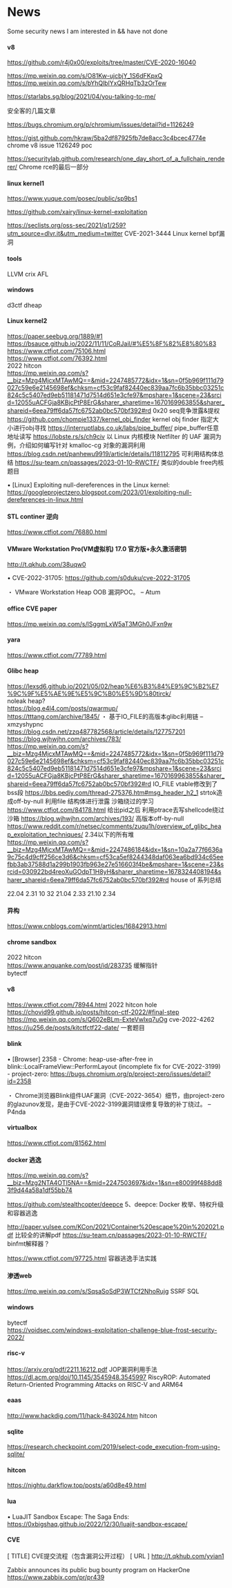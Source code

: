 # News
Some security news I am interested in && have not done


#### v8
https://github.com/r4j0x00/exploits/tree/master/CVE-2020-16040  

https://mp.weixin.qq.com/s/O81Kw-ujcbjY_1S6dFKpxQ    
https://mp.weixin.qq.com/s/bYhQlblYxQRHqTb3zOrTew  



https://starlabs.sg/blog/2021/04/you-talking-to-me/  



安全客的几篇文章  

https://bugs.chromium.org/p/chromium/issues/detail?id=1126249  

https://gist.github.com/hkraw/5ba2df87925fb7de8acc3c4bcec4774e chrome v8 issue 1126249 poc  

https://securitylab.github.com/research/one_day_short_of_a_fullchain_renderer/ Chrome rce的最后一部分  



#### linux kernel1  
https://www.yuque.com/posec/public/sp9bs1  

https://github.com/xairy/linux-kernel-exploitation  

https://seclists.org/oss-sec/2021/q1/259?utm_source=dlvr.it&utm_medium=twitter CVE-2021-3444 Linux kernel bpf漏洞  






#### tools
LLVM
crix
AFL




#### windows 
d3ctf dheap


#### Linux kernel2  
https://paper.seebug.org/1889/#1  
https://bsauce.github.io/2022/11/11/CoRJail/#%E5%8F%82%E8%80%83  
https://www.ctfiot.com/75106.html  
https://www.ctfiot.com/76392.html  
2022 hitcon   
https://mp.weixin.qq.com/s?__biz=Mzg4MjcxMTAwMQ==&mid=2247485772&idx=1&sn=0f5b969f111d79027c59e6e2145698ef&chksm=cf53c9faf82440ec839aa7fc6b35bbc03251c824c5c5407ed9eb51181471d7514d651e3cfe97&mpshare=1&scene=23&srcid=12055uACFGja8KBjcPtP8ErG&sharer_sharetime=1670169963855&sharer_shareid=6eea79ff6da57fc6752ab0bc570bf392#rd  0x20 seq竞争泄露&提权
https://github.com/chompie1337/kernel_obj_finder kernel obj finder 指定大小进行obj寻找
https://interruptlabs.co.uk/labs/pipe_buffer/  pipe_buffer任意地址读写
https://lobste.rs/s/ch9civ  以 Linux 内核模块 Netfilter 的 UAF 漏洞为例，介绍如何编写针对 kmalloc-cg 对象的漏洞利用
https://blog.csdn.net/panhewu9919/article/details/118112795 可利用结构体总结
https://su-team.cn/passages/2023-01-10-RWCTF/  类似的double free内核题目

• [Linux] Exploiting null-dereferences in the Linux kernel:
https://googleprojectzero.blogspot.com/2023/01/exploiting-null-dereferences-in-linux.html
#### STL continer 逆向
https://www.ctfiot.com/76880.html  



#### VMware Workstation Pro(VM虚拟机) 17.0 官方版+永久激活密钥
http://t.qkhub.com/38uqw0  

• CVE-2022-31705:
https://github.com/s0duku/cve-2022-31705

   ・ VMware Workstation Heap OOB 漏洞POC。 – Atum

   

#### office CVE paper
https://mp.weixin.qq.com/s/lSggmLxW5aT3MGh0JFxn9w  
 

#### yara
https://www.ctfiot.com/77789.html  



#### Glibc heap
https://lexsd6.github.io/2021/05/02/heap%E6%B3%84%E9%9C%B2%E7%9C%9F%E5%AE%9E%E5%9C%B0%E5%9D%80tirck/  
noleak heap?  
https://blog.e4l4.com/posts/qwarmup/  
https://tttang.com/archive/1845/   ・ 基于IO_FILE的高版本glibc利用链 – xmzyshypnc  
https://blog.csdn.net/zzq487782568/article/details/127757201  
https://blog.wjhwjhn.com/archives/783/  
https://mp.weixin.qq.com/s?__biz=Mzg4MjcxMTAwMQ==&mid=2247485772&idx=1&sn=0f5b969f111d79027c59e6e2145698ef&chksm=cf53c9faf82440ec839aa7fc6b35bbc03251c824c5c5407ed9eb51181471d7514d651e3cfe97&mpshare=1&scene=23&srcid=12055uACFGja8KBjcPtP8ErG&sharer_sharetime=1670169963855&sharer_shareid=6eea79ff6da57fc6752ab0bc570bf392#rd IO_FILE vtable修改到了bss段
https://bbs.pediy.com/thread-275376.htm#msg_header_h2_1  strtok造成off-by-null  利用file 结构体进行泄露 沙箱绕过的学习
https://www.ctfiot.com/84178.html  给出pid之后 利用ptrace去写shellcode绕过沙箱
https://blog.wjhwjhn.com/archives/193/ 高版本off-by-null
https://www.reddit.com/r/netsec/comments/zuqu1h/overview_of_glibc_heap_exploitation_techniques/ 2.34以下的所有堆  
https://mp.weixin.qq.com/s?__biz=Mzg4MjcxMTAwMQ==&mid=2247486184&idx=1&sn=10a2a77f6636a9c75c4d9cff256ce3d6&chksm=cf53ca5ef8244348daf063ea6bd934c65eefbb3ab37588d1a299b1903fb963e27e516603f4be&mpshare=1&scene=23&srcid=030922bd4reoXuGOdpT1H8yH&sharer_sharetime=1678324408194&sharer_shareid=6eea79ff6da57fc6752ab0bc570bf392#rd house of 系列总结  

22.04 2.31
10  32
21.04 2.33
21.10 2.34

#### 异构 
https://www.cnblogs.com/winmt/articles/16842913.html  


#### chrome sandbox
2022 hitcon  
https://www.anquanke.com/post/id/283735 缓解指针  
bytectf  

#### v8
https://www.ctfiot.com/78944.html
2022 hitcon hole  https://chovid99.github.io/posts/hitcon-ctf-2022/#final-step
https://mp.weixin.qq.com/s/Q602eBLm-ExteVwIxq7uOg cve-2022-4262  
https://ju256.de/posts/kitctfctf22-date/ 一套题目


#### blink
• [Browser] 2358 - Chrome: heap-use-after-free in blink::LocalFrameView::PerformLayout (incomplete fix for CVE-2022-3199) - project-zero:
https://bugs.chromium.org/p/project-zero/issues/detail?id=2358

   ・ Chrome浏览器Blink组件UAF漏洞（CVE-2022-3654）细节，由project-zero的glazunov发现，是由于CVE-2022-3199漏洞错误修复导致的补丁绕过。 – P4nda



#### virtualbox
https://www.ctfiot.com/81562.html  



#### docker 逃逸
https://mp.weixin.qq.com/s?__biz=Mzg2NTA4OTI5NA==&mid=2247503697&idx=1&sn=e80099f488dd83f9d44a58a1df55bb74  

https://github.com/stealthcopter/deepce  5、deepce: Docker 枚举、特权升级和容器逃逸  

http://paper.vulsee.com/KCon/2021/Container%20escape%20in%202021.pdf  比较全的讲解pdf
https://su-team.cn/passages/2023-01-10-RWCTF/ binfmt解释器？

https://www.ctfiot.com/97725.html 容器逃逸手法实践

#### 渗透web
https://mp.weixin.qq.com/s/SqsaSoSdP3WTCf2NhoRujg SSRF SQL   



#### windows
bytectf  
https://voidsec.com/windows-exploitation-challenge-blue-frost-security-2022/


#### risc-v
https://arxiv.org/pdf/2211.16212.pdf JOP漏洞利用手法  
https://dl.acm.org/doi/10.1145/3545948.3545997 RiscyROP: Automated Return-Oriented Programming Attacks on RISC-V and ARM64

#### eaas
http://www.hackdig.com/11/hack-843024.htm hitcon



#### sqlite 
https://research.checkpoint.com/2019/select-code_execution-from-using-sqlite/



#### hitcon 
https://nightu.darkflow.top/posts/a60d8e49.html


#### lua
• LuaJIT Sandbox Escape: The Saga Ends:
https://0xbigshaq.github.io/2022/12/30/luajit-sandbox-escape/



#### CVE
[ TITLE] CVE提交流程（包含漏洞公开过程）
[ URL  ] http://t.qkhub.com/yvian1

Zabbix announces its public bug bounty program on HackerOne
https://www.zabbix.com/pr/pr439 



